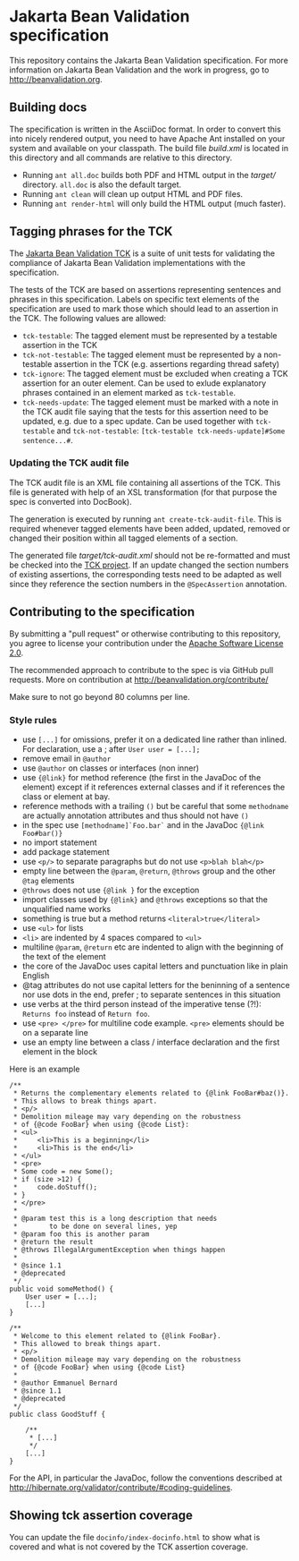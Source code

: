 # Jakarta Bean Validation specification

This repository contains the Jakarta Bean Validation specification. 
For more information on Jakarta Bean Validation and the work in progress,
go to <http://beanvalidation.org>.

## Building docs

The specification is written in the AsciiDoc format. In order to convert this into nicely rendered
output, you need to have Apache Ant installed on your system and available on your classpath. The build
file _build.xml_ is located in this directory and all commands are relative to this directory.

* Running `ant all.doc` builds both PDF and HTML output in the _target/_ directory. `all.doc` is
also the default target.
* Running `ant clean` will clean up output HTML and PDF files.
* Running `ant render-html` will only build the HTML output (much faster).

## Tagging phrases for the TCK

The [Jakarta Bean Validation TCK](https://github.com/beanvalidation/beanvalidation-tck) is a suite of unit
tests for validating the compliance of Jakarta Bean Validation implementations with the specification.

The tests of the TCK are based on assertions representing sentences and phrases in this
specification. Labels on specific text elements of the specification are used to mark those which
should lead to an assertion in the TCK. The following values are allowed:

* `tck-testable`: The tagged element must be represented by a testable assertion in the TCK
* `tck-not-testable`: The tagged element must be represented by a non-testable assertion in the
TCK (e.g. assertions regarding thread safety)
* `tck-ignore`: The tagged element must be excluded when creating a TCK assertion for an outer
element. Can be used to exlude explanatory phrases contained in an element marked as `tck-testable`.
* `tck-needs-update`: The tagged element must be marked with a note in the TCK audit file saying
that the tests for this assertion need to be updated, e.g. due to a spec update. Can be used
together with `tck-testable` and `tck-not-testable`: `[tck-testable tck-needs-update]#Some sentence...#`.

### Updating the TCK audit file

The TCK audit file is an XML file containing all assertions of the TCK. This file is generated with
help of an XSL transformation (for that purpose the spec is converted into DocBook).

The generation is executed by running `ant create-tck-audit-file`. This is required whenever tagged
elements have been added, updated, removed or changed their position within all tagged elements of
a section.

The generated file _target/tck-audit.xml_ should not be re-formatted and must be checked into the
[TCK project](https://github.com/beanvalidation/beanvalidation-tck/blob/master/tests/src/main/resources/tck-audit.xml).
If an update changed the section numbers of existing assertions, the corresponding tests need to be
adapted as well since they reference the section numbers in the `@SpecAssertion` annotation.

## Contributing to the specification

By submitting a "pull request" or otherwise contributing to this repository, you agree to license your
contribution under the [Apache Software License 2.0](http://www.apache.org/licenses/LICENSE-2.0.html).

The recommended approach to contribute to the spec is via GitHub pull requests. 
More on contribution at <http://beanvalidation.org/contribute/>

Make sure to not go beyond 80 columns per line.

### Style rules

- use `[...]` for omissions, prefer it on a dedicated line rather than inlined. For declaration, use a ; after `User user = [...];`
- remove email in `@author`
- use `@author` on classes or interfaces (non inner)
- use `{@link}` for method reference (the first in the JavaDoc of the element) except if it references external classes and if it references the class or element at bay.
- reference methods with a trailing `()` but be careful that some `methodname` are actually annotation attributes and thus should not have `()`
- in the spec use `` [methodname]`Foo.bar` `` and in the JavaDoc `{@link Foo#bar()}`
- no import statement
- add package statement
- use `<p/>` to separate paragraphs but do not use `<p>blah blah</p>`
- empty line between the `@param`, `@return`, `@throws` group and the other `@tag` elements
- `@throws` does not use `{@link }` for the exception
- import classes used by `{@link}` and `@throws` exceptions so that the unqualified name works
- something is true but a method returns `<literal>true</literal>`
- use `<ul>` for lists
- `<li>` are indented by 4 spaces compared to `<ul>`
- multiline `@param`, `@return` etc are indented to align with the beginning of the text of the element
- the core of the JavaDoc uses capital letters and punctuation like in plain English
- @tag attributes do not use capital letters for the beninning of a sentence nor use dots in the end, prefer ; to separate sentences in this situation
- use verbs at the third person instead of the imperative tense (?!): `Returns foo` instead of `Return foo`.
- use `<pre> </pre>` for multiline code example. `<pre>` elements should be on a separate line
- use an empty line between a class / interface declaration and the first element in the block

Here is an example

    /**
     * Returns the complementary elements related to {@link FooBar#baz()}.
     * This allows to break things apart.
     * <p/>
     * Demolition mileage may vary depending on the robustness
     * of {@code FooBar} when using {@code List}:
     * <ul>
     *     <li>This is a beginning</li>
     *     <li>This is the end</li>
     * </ul>
     * <pre>
     * Some code = new Some();
     * if (size >12) {
     *     code.doStuff();
     * }
     * </pre>
     *
     * @param test this is a long description that needs
     *        to be done on several lines, yep
     * @param foo this is another param
     * @return the result
     * @throws IllegalArgumentException when things happen
     *
     * @since 1.1
     * @deprecated
     */
    public void someMethod() {
        User user = [...];
        [...]
    }

    /**
     * Welcome to this element related to {@link FooBar}.
     * This allowed to break things apart.
     * <p/>
     * Demolition mileage may vary depending on the robustness
     * of {@code FooBar} when using {@code List}
     *
     * @author Emmanuel Bernard
     * @since 1.1
     * @deprecated
     */
    public class GoodStuff {

        /**
         * [...]
         */
        [...]
    }


For the API, in particular the JavaDoc, follow the conventions described at
<http://hibernate.org/validator/contribute/#coding-guidelines>.

## Showing tck assertion coverage

You can update the file `docinfo/index-docinfo.html` to show what is covered and what is not covered by
the TCK assertion coverage.
